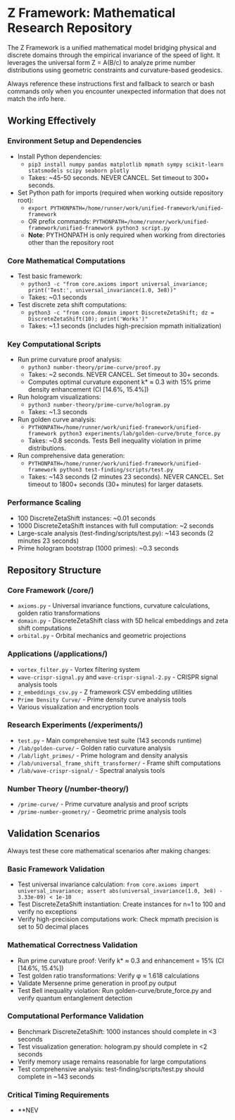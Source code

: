 # Z Framework: Mathematical Research Repository

The Z Framework is a unified mathematical model bridging physical and discrete domains through the empirical invariance of the speed of light. It leverages the universal form Z = A(B/c) to analyze prime number distributions using geometric constraints and curvature-based geodesics.

Always reference these instructions first and fallback to search or bash commands only when you encounter unexpected information that does not match the info here.

## Working Effectively

### Environment Setup and Dependencies
- Install Python dependencies:
  - `pip3 install numpy pandas matplotlib mpmath sympy scikit-learn statsmodels scipy seaborn plotly`
  - Takes: ~45-50 seconds. NEVER CANCEL. Set timeout to 300+ seconds.
- Set Python path for imports (required when working outside repository root):
  - `export PYTHONPATH=/home/runner/work/unified-framework/unified-framework`
  - OR prefix commands: `PYTHONPATH=/home/runner/work/unified-framework/unified-framework python3 script.py`
  - **Note**: PYTHONPATH is only required when working from directories other than the repository root

### Core Mathematical Computations
- Test basic framework:
  - `python3 -c "from core.axioms import universal_invariance; print('Test:', universal_invariance(1.0, 3e8))"`
  - Takes: ~0.1 seconds
- Test discrete zeta shift computations:
  - `python3 -c "from core.domain import DiscreteZetaShift; dz = DiscreteZetaShift(10); print('Works')"`
  - Takes: ~1.1 seconds (includes high-precision mpmath initialization)

### Key Computational Scripts
- Run prime curvature proof analysis:
  - `python3 number-theory/prime-curve/proof.py`
  - Takes: ~2 seconds. NEVER CANCEL. Set timeout to 30+ seconds.
  - Computes optimal curvature exponent k* ≈ 0.3 with 15% prime density enhancement (CI [14.6%, 15.4%])
- Run hologram visualizations:
  - `python3 number-theory/prime-curve/hologram.py`
  - Takes: ~1.3 seconds
- Run golden curve analysis:
  - `PYTHONPATH=/home/runner/work/unified-framework/unified-framework python3 experiments/lab/golden-curve/brute_force.py`
  - Takes: ~0.8 seconds. Tests Bell inequality violation in prime distributions.
- Run comprehensive data generation:
  - `PYTHONPATH=/home/runner/work/unified-framework/unified-framework python3 test-finding/scripts/test.py`
  - Takes: ~143 seconds (2 minutes 23 seconds). NEVER CANCEL. Set timeout to 1800+ seconds (30+ minutes) for larger datasets.

### Performance Scaling
- 100 DiscreteZetaShift instances: ~0.01 seconds
- 1000 DiscreteZetaShift instances with full computation: ~2 seconds
- Large-scale analysis (test-finding/scripts/test.py): ~143 seconds (2 minutes 23 seconds)
- Prime hologram bootstrap (1000 primes): ~0.3 seconds

## Repository Structure

### Core Framework (/core/)
- `axioms.py` - Universal invariance functions, curvature calculations, golden ratio transformations
- `domain.py` - DiscreteZetaShift class with 5D helical embeddings and zeta shift computations
- `orbital.py` - Orbital mechanics and geometric projections

### Applications (/applications/)
- `vortex_filter.py` - Vortex filtering system
- `wave-crispr-signal.py` and `wave-crispr-signal-2.py` - CRISPR signal analysis tools
- `z_embeddings_csv.py` - Z framework CSV embedding utilities
- `Prime Density Curve/` - Prime density curve analysis tools
- Various visualization and encryption tools

### Research Experiments (/experiments/)
- `test.py` - Main comprehensive test suite (143 seconds runtime)
- `/lab/golden-curve/` - Golden ratio curvature analysis
- `/lab/light_primes/` - Prime hologram and density analysis
- `/lab/universal_frame_shift_transformer/` - Frame shift computations
- `/lab/wave-crispr-signal/` - Spectral analysis tools

### Number Theory (/number-theory/)
- `/prime-curve/` - Prime curvature analysis and proof scripts
- `/prime-number-geometry/` - Geometric prime analysis tools

## Validation Scenarios

Always test these core mathematical scenarios after making changes:

### Basic Framework Validation
- Test universal invariance calculation: `from core.axioms import universal_invariance; assert abs(universal_invariance(1.0, 3e8) - 3.33e-09) < 1e-10`
- Test DiscreteZetaShift instantiation: Create instances for n=1 to 100 and verify no exceptions
- Verify high-precision computations work: Check mpmath precision is set to 50 decimal places

### Mathematical Correctness Validation
- Run prime curvature proof: Verify k* ≈ 0.3 and enhancement = 15% (CI [14.6%, 15.4%])
- Test golden ratio transformations: Verify φ ≈ 1.618 calculations
- Validate Mersenne prime generation in proof.py output
- Test Bell inequality violation: Run golden-curve/brute_force.py and verify quantum entanglement detection

### Computational Performance Validation
- Benchmark DiscreteZetaShift: 1000 instances should complete in <3 seconds
- Test visualization generation: hologram.py should complete in <2 seconds
- Verify memory usage remains reasonable for large computations
- Test comprehensive analysis: test-finding/scripts/test.py should complete in ~143 seconds

### Critical Timing Requirements
- **NEV